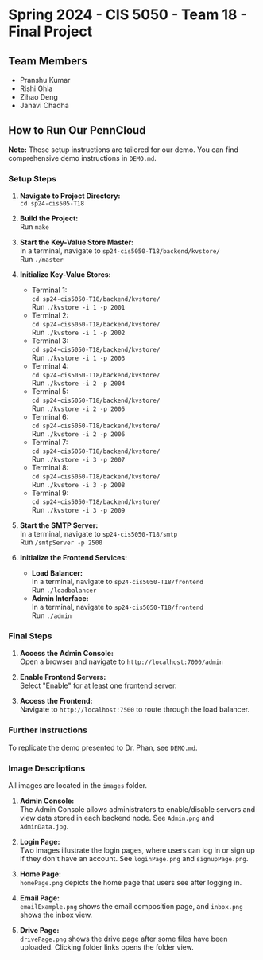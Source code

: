 # Spring 2024 - CIS 5050 - Team 18 - Final Project

## Team Members
- Pranshu Kumar
- Rishi Ghia
- Zihao Deng
- Janavi Chadha

## How to Run Our PennCloud

**Note:** These setup instructions are tailored for our demo. You can find comprehensive demo instructions in `DEMO.md`.

### Setup Steps
1. **Navigate to Project Directory:**  
   `cd sp24-cis505-T18`

2. **Build the Project:**  
   Run `make`

3. **Start the Key-Value Store Master:**  
   In a terminal, navigate to `sp24-cis5050-T18/backend/kvstore/`  
   Run `./master`

4. **Initialize Key-Value Stores:**
   - Terminal 1:  
     `cd sp24-cis5050-T18/backend/kvstore/`  
     Run `./kvstore -i 1 -p 2001`
   - Terminal 2:  
     `cd sp24-cis5050-T18/backend/kvstore/`  
     Run `./kvstore -i 1 -p 2002`
   - Terminal 3:  
     `cd sp24-cis5050-T18/backend/kvstore/`  
     Run `./kvstore -i 1 -p 2003`
   - Terminal 4:  
     `cd sp24-cis5050-T18/backend/kvstore/`  
     Run `./kvstore -i 2 -p 2004`
   - Terminal 5:  
     `cd sp24-cis5050-T18/backend/kvstore/`  
     Run `./kvstore -i 2 -p 2005`
   - Terminal 6:  
     `cd sp24-cis5050-T18/backend/kvstore/`  
     Run `./kvstore -i 2 -p 2006`
   - Terminal 7:  
     `cd sp24-cis5050-T18/backend/kvstore/`  
     Run `./kvstore -i 3 -p 2007`
   - Terminal 8:  
     `cd sp24-cis5050-T18/backend/kvstore/`  
     Run `./kvstore -i 3 -p 2008`
   - Terminal 9:  
     `cd sp24-cis5050-T18/backend/kvstore/`  
     Run `./kvstore -i 3 -p 2009`

5. **Start the SMTP Server:**  
   In a terminal, navigate to `sp24-cis5050-T18/smtp`  
   Run `/smtpServer -p 2500`

6. **Initialize the Frontend Services:**
   - **Load Balancer:**  
     In a terminal, navigate to `sp24-cis5050-T18/frontend`  
     Run `./loadbalancer`
   - **Admin Interface:**  
     In a terminal, navigate to `sp24-cis5050-T18/frontend`  
     Run `./admin`

### Final Steps
1. **Access the Admin Console:**  
   Open a browser and navigate to `http://localhost:7000/admin`

2. **Enable Frontend Servers:**  
   Select "Enable" for at least one frontend server.

3. **Access the Frontend:**  
   Navigate to `http://localhost:7500` to route through the load balancer.

### Further Instructions
To replicate the demo presented to Dr. Phan, see `DEMO.md`.

### Image Descriptions
All images are located in the `images` folder.

1. **Admin Console:**  
   The Admin Console allows administrators to enable/disable servers and view data stored in each backend node. See `Admin.png` and `AdminData.jpg`.

2. **Login Page:**  
   Two images illustrate the login pages, where users can log in or sign up if they don't have an account. See `loginPage.png` and `signupPage.png`.

3. **Home Page:**  
   `homePage.png` depicts the home page that users see after logging in.

4. **Email Page:**  
   `emailExample.png` shows the email composition page, and `inbox.png` shows the inbox view.

5. **Drive Page:**  
   `drivePage.png` shows the drive page after some files have been uploaded. Clicking folder links opens the folder view.
